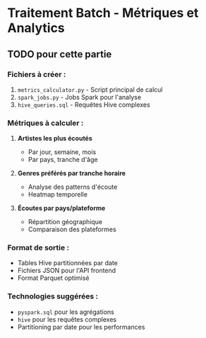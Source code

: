 # Traitement Batch - Métriques et Analytics

## TODO pour cette partie

### Fichiers à créer :
1. `metrics_calculator.py` - Script principal de calcul
2. `spark_jobs.py` - Jobs Spark pour l'analyse
3. `hive_queries.sql` - Requêtes Hive complexes

### Métriques à calculer :
1. **Artistes les plus écoutés**
   - Par jour, semaine, mois
   - Par pays, tranche d'âge
   
2. **Genres préférés par tranche horaire**
   - Analyse des patterns d'écoute
   - Heatmap temporelle
   
3. **Écoutes par pays/plateforme**
   - Répartition géographique
   - Comparaison des plateformes

### Format de sortie :
- Tables Hive partitionnées par date
- Fichiers JSON pour l'API frontend
- Format Parquet optimisé

### Technologies suggérées :
- `pyspark.sql` pour les agrégations
- `hive` pour les requêtes complexes
- Partitioning par date pour les performances
